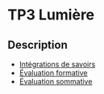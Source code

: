 # TP3 <!-- varexp:begin BLOC3 -->Lumière<!-- varexp:end -->

## Description


* [Intégrations de savoirs](../../03-savoirs/03/ )
* [Évaluation formative](../../04-evaluations/formatives/03/README.md )
* [Évaluation sommative](../../04-evaluations/sommatives/03/README.md)
